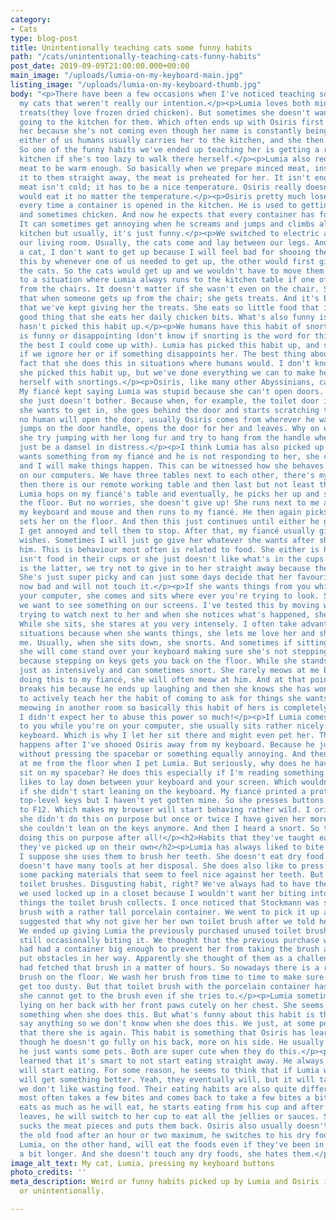 ```yaml
---
category:
- Cats
type: blog-post
title: Unintentionally teaching cats some funny habits
path: "/cats/unintentionally-teaching-cats-funny-habits"
post_date: 2019-09-09T21:00:00.000+00:00
main_image: "/uploads/lumia-on-my-keyboard-main.jpg"
listing_image: "/uploads/lumia-on-my-keyboard-thumb.jpg"
body: "<p>There have been a few occasions when I've noticed teaching something to
  my cats that weren't really our intention.</p><p>Lumia loves both minced meat and
  treats(they love frozen dried chicken). But sometimes she doesn't want to bother
  going to the kitchen for them. Which often ends up with Osiris first running to
  her because she's not coming even though her name is constantly being called. Then
  either of us humans usually carries her to the kitchen, and she then eats happily.
  So one of the funny habits we've ended up teaching her is getting a ride to the
  kitchen if she's too lazy to walk there herself.</p><p>Lumia also requires minced
  meat to be warm enough. So basically when we prepare minced meat, instead of giving
  it to them straight away, the meat is preheated for her. It isn't enough that the
  meat isn't cold; it has to be a nice temperature. Osiris really doesn't care, he
  would eat it no matter the temperature.</p><p>Osiris pretty much loses his mind
  every time a container is opened in the kitchen. He is used to getting minced meat
  and sometimes chicken. And now he expects that every container has food for him.
  It can sometimes get annoying when he screams and jumps and climbs all over the
  kitchen but usually, it's just funny.</p><p>We switched to electric armchairs in
  our living room. Usually, the cats come and lay between our legs. And if I have
  a cat, I don't want to get up because I will feel bad for shooing the cat. We solved
  this by whenever one of us needed to get up, the other would first give treats to
  the cats. So the cats would get up and we wouldn't have to move them. This has led
  to a situation where Lumia always runs to the kitchen table if one of us gets up
  from the chairs. It doesn't matter if she wasn't even on the chair. She has learned
  that when someone gets up from the chair; she gets treats. And it's been so hilarious
  that we've kept giving her the treats. She eats so little food that it can be a
  good thing that she eats her daily chicken bits. What's also funny is that Osiris
  hasn't picked this habit up.</p><p>We humans have this habit of snorting if something
  is funny or disappointing (don't know if snorting is the word for this but it's
  the best I could come up with). Lumia has picked this habit up, and she always snorts
  if we ignore her or if something disappoints her. The best thing about this is the
  fact that she does this in situations where humans would. I don't know how and when
  she picked this habit up, but we've done everything we can to make her keep expressing
  herself with snortings.</p><p>Osiris, like many other Abyssinians, can open doors.
  My fiancé kept saying Lumia was stupid because she can't open doors. I believe that
  she just doesn't bother. Because when, for example, the toilet door is closed, and
  she wants to get in, she goes behind the door and starts scratching the door. If
  no human will open the door, usually Osiris comes from wherever he was sleeping,
  jumps on the door handle, opens the door for her and leaves. Why on earth would
  she try jumping with her long fur and try to hang from the handle when she can always
  just be a damsel in distress.</p><p>I think Lumia has also picked up that if she
  wants something from my fiancé and he is not responding to her, she can annoy me
  and I will make things happen. This can be witnessed how she behaves when we sit
  on our computers. We have three tables next to each other, there's my fiancé's table,
  then there is our remote working table and then last but not least there's my table.
  Lumia hops on my fiancé's table and eventually, he picks her up and sets her on
  the floor. But no worries, she doesn't give up! She runs next to me and hops on
  my keyboard and mouse and then runs to my fiancé. He then again picks her up and
  sets her on the floor. And then this just continues until either he gives in or
  I get annoyed and tell them to stop. After that, my fiancé usually gives in to her
  wishes. Sometimes I will just go give her whatever she wants after she starts bossing
  him. This is behaviour most often is related to food. She either is hungry and there
  isn't food in their cups or she just doesn't like what's in the cups. When the situation
  is the latter, we try not to give in to her straight away because the food is fine.
  She's just super picky and can just some days decide that her favourite food is
  now bad and will not touch it.</p><p>If she wants things from you while you're on
  your computer, she comes and sits where ever you're trying to look. She knows that
  we want to see something on our screens. I've tested this by moving whatever I was
  trying to watch next to her and when she notices what's happened, she will move.
  While she sits, she stares at you very intensely. I often take advantage of these
  situations because when she wants things, she lets me love her and she rubs against
  me. Usually, when she sits down, she snorts. And sometimes if sitting isn't enough,
  she will come stand over your keyboard making sure she's not stepping on any keys,
  because stepping on keys gets you back on the floor. While she stands, she stares
  just as intensively and can sometimes snort. She rarely meows at me but is she's
  doing this to my fiancé, she will often meow at him. And at that point, she usually
  breaks him because he ends up laughing and then she knows she has won. I've tried
  to actively teach her the habit of coming to ask for things she wants instead of
  meowing in another room so basically this habit of hers is completely my fault.
  I didn't expect her to abuse this power so much!</p><p>If Lumia comes to sit next
  to you while you're on your computer, she usually sits rather nicely next to the
  keyboard. Which is why I let her sit there and might even pet her. This usually
  happens after I've shooed Osiris away from my keyboard. Because he just cannot sit
  without pressing the spacebar or something equally annoying. And then he looks accusingly
  at me from the floor when I pet Lumia. But seriously, why does he have to constantly
  sit on my spacebar? He does this especially if I'm reading something.</p><p>Lumia
  likes to lay down between your keyboard and your screen. Which wouldn't be a problem
  if she didn't start leaning on the keyboard. My fiancé printed a protector for his
  top-level keys but I haven't yet gotten mine. So she presses buttons. Mostly F10
  to F12. Which makes my browser will start behaving rather wild. I originally thought
  she didn't do this on purpose but once or twice I have given her more space and
  she couldn't lean on the keys anymore. And then I heard a snort. So this lady is
  doing this on purpose after all!</p><h2>Habits that they've taught each other or
  they've picked up on their own</h2><p>Lumia has always liked to bite toilet brushes.
  I suppose she uses them to brush her teeth. She doesn't eat dry food at all so she
  doesn't have many tools at her disposal. She does also like to press her teeth through
  some packing materials that seem to feel nice against her teeth. But back to the
  toilet brushes. Disgusting habit, right? We've always had to have the brush that
  we used locked up in a closet because I wouldn't want her biting into whatever horrible
  things the toilet brush collects. I once noticed that Stockmann was selling a toilet
  brush with a rather tall porcelain container. We went to pick it up and the saleswoman
  suggested that why not give her her own toilet brush after we told her Lumia's story.
  We ended up giving Lumia the previously purchased unused toilet brush and she's
  still occasionally biting it. We thought that the previous purchase we had made
  had had a container big enough to prevent her from taking the brush and we even
  put obstacles in her way. Apparently she thought of them as a challenge and she
  had fetched that brush in a matter of hours. So nowadays there is a random toilet
  brush on the floor. We wash her brush from time to time to make sure it doesn't
  get too dusty. But that toilet brush with the porcelain container has been a success,
  she cannot get to the brush even if she tries to.</p><p>Lumia sometimes is seen
  lying on her back with her front paws cutely on her chest. She seems to be wanting
  something when she does this. But what's funny about this habit is that she doesn't
  say anything so we don't know when she does this. We just, at some point, notice
  that there she is again. This habit is something that Osiris has learned from Lumia,
  though he doesn't go fully on his back, more on his side. He usually does this when
  he just wants some pets. Both are super cute when they do this.</p><p>Osiris has
  learned that it's smart to not start eating straight away. He always checks if Lumia
  will start eating. For some reason, he seems to think that if Lumia won't eat, they
  will get something better. Yeah, they eventually will, but it will take hours because
  we don't like wasting food. Their eating habits are also quite different. Lumia
  most often takes a few bites and comes back to take a few bites a bit later. Osiris
  eats as much as he will eat, he starts eating from his cup and after Lumia first
  leaves, he will switch to her cup to eat all the jellies or sauces. So he basically
  sucks the meat pieces and puts them back. Osiris also usually doesn't want to touch
  the old food after an hour or two maximum, he switches to his dry food at that point.
  Lumia, on the other hand, will eat the foods even if they've been in the cups for
  a bit longer. And she doesn't touch any dry foods, she hates them.</p>"
image_alt_text: My cat, Lumia, pressing my keyboard buttons
photo_credits: ''
meta_description: Weird or funny habits picked up by Lumia and Osiris intentionally
  or unintentionally.

---
```


